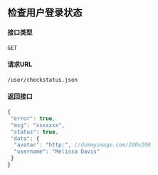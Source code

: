 ## 检查用户登录状态
#### 接口类型
	GET
#### 请求URL
	/user/checkstatus.json
#### 返回接口
```js
{
 "error": true,
 "msg": "xxxxxxx",
 "status": true,
 "data": {
  "avatar": "http:", //dummyimage.com/200x200
  "username": "Melissa Davis"
 }
}
```